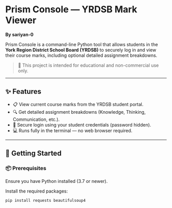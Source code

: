 
# Prism Console — YRDSB Mark Viewer

**By sariyan-0**

Prism Console is a command-line Python tool that allows students in the **York Region District School Board (YRDSB)** to securely log in and view their course marks, including optional detailed assignment breakdowns.

> 🔐 This project is intended for educational and non-commercial use only.

---

## ✨ Features

- 📋 View current course marks from the YRDSB student portal.
- 🔍 Get detailed assignment breakdowns (Knowledge, Thinking, Communication, etc.).
- 🔑 Secure login using your student credentials (password hidden).
- 💻 Runs fully in the terminal — no web browser required.

---

## 🚀 Getting Started

### 📦 Prerequisites

Ensure you have Python installed (3.7 or newer).

Install the required packages:

```bash
pip install requests beautifulsoup4
